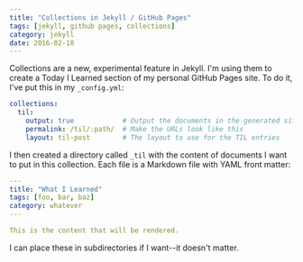 ```yaml
---
title: "Collections in Jekyll / GitHub Pages"
tags: [jekyll, github pages, collections]
category: jekyll
date: 2016-02-18
---
```


Collections are a new, experimental feature in Jekyll. I'm using them to create a Today I Learned section of my personal GitHub Pages site. To do it, I've put this in my `_config.yml`:

```yaml
collections:
  til:
    output: true            # Output the documents in the generated site
    permalink: /til/:path/  # Make the URLs look like this
    layout: til-post        # The layout to use for the TIL entries
```

I then created a directory called `_til` with the content of documents I want to put in this collection. Each file is a Markdown file with YAML front matter:

```yaml
---
title: "What I Learned"
tags: [foo, bar, baz]
category: whatever
---

This is the content that will be rendered.
```

I can place these in subdirectories if I want--it doesn't matter.

